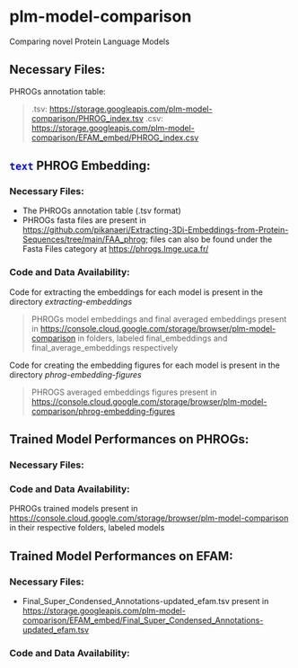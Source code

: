 # plm-model-comparison
Comparing novel Protein Language Models

## Necessary Files: 
PHROGs annotation table:
> .tsv: https://storage.googleapis.com/plm-model-comparison/PHROG_index.tsv
> .csv: https://storage.googleapis.com/plm-model-comparison/EFAM_embed/PHROG_index.csv

## <code style="color : blue">text</code> PHROG Embedding:
### Necessary Files: 
* The PHROGs annotation table (.tsv format)
* PHROGs fasta files are present in https://github.com/pikanaeri/Extracting-3Di-Embeddings-from-Protein-Sequences/tree/main/FAA_phrog; files can also be found under the Fasta Files category at https://phrogs.lmge.uca.fr/
### Code and Data Availability: 
Code for extracting the embeddings for each model is present in the directory *extracting-embeddings*
> PHROGs model embeddings and final averaged embeddings present in https://console.cloud.google.com/storage/browser/plm-model-comparison in folders, labeled final_embeddings and final_average_embeddings respectively

Code for creating the embedding figures for each model is present in the directory *phrog-embedding-figures*
> PHROGS averaged embeddings figures present in https://console.cloud.google.com/storage/browser/plm-model-comparison/phrog-embedding-figures

## Trained Model Performances on PHROGs: 
### Necessary Files: 
### Code and Data Availability: 
PHROGs trained models present in https://console.cloud.google.com/storage/browser/plm-model-comparison in their respective folders, labeled models

## Trained Model Performances on EFAM: 
### Necessary Files: 
* Final_Super_Condensed_Annotations-updated_efam.tsv present in https://storage.googleapis.com/plm-model-comparison/EFAM_embed/Final_Super_Condensed_Annotations-updated_efam.tsv
### Code and Data Availability: 
